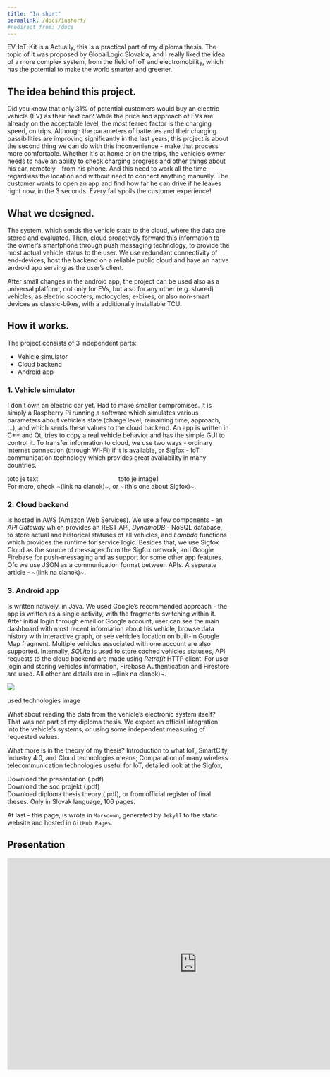 ```yaml
---
title: "In short"
permalink: /docs/inshort/
#redirect_from: /docs
---
```


EV-IoT-Kit is a 
Actually, this is a practical part of my diploma thesis. The topic of it was proposed by GlobalLogic Slovakia, and I really liked the idea of a more complex system, from the field of IoT and electromobility, which has the potential to make the world smarter and greener.

## The idea behind this project.
Did you know that only 31% of potential customers would buy an electric vehicle (EV) as their next car? While the price and approach of EVs are already on the acceptable level, the most feared factor is the charging speed, on trips. Although the parameters of batteries and their charging passibilities are improving significantly in the last years, this project is about the second thing we can do with this inconvenience - make that process more comfortable. 
Whether it's at home or on the trips, the vehicle’s owner needs to have an ability to check charging progress and other things about his car, remotely - from his phone. And this need to work all the time - regardless the location and without need to connect anything manually. The customer wants to open an app and find how far he can drive if he leaves right now, in the 3 seconds. Every fail spoils the customer experience!

## What we designed.
The system, which sends the vehicle state to the cloud, where the data are stored and evaluated. Then, cloud proactively forward this information to the owner’s smartphone through push messaging technology, to provide the most actual vehicle status to the user. We use redundant connectivity of end-devices, host the backend on a reliable public cloud and have an native android app serving as the user’s client.

After small changes in the android app, the project can be used also as a universal platform, not only for EVs, but also for any other (e.g. shared) vehicles, as electric scooters, motocycles, e-bikes, or also non-smart devices as classic-bikes, with a additionally installable TCU. 

## How it works.
The project consists of 3 independent parts:
- Vehicle simulator
- Cloud backend
- Android app

### 1. Vehicle simulator
I don't own an electric car yet. Had to make smaller compromises.
It is simply a Raspberry Pi running a software which simulates various parameters about vehicle’s state (charge level, remaining time, approach, …), and which sends these values to the cloud backend.
An app is written in C++ and Qt, tries to copy a real vehicle behavior and has the simple GUI to control it. To transfer information to cloud, we use two ways - ordinary internet connection (through Wi-Fi) if it is available, or Sigfox - IoT communication technology which provides great availability in many countries.
<div class=“row”>
  <div style="float:left; width:50%">toto je text</div>
  <div style="float:left; width:50%">toto je image1</div>
</div>
For more, check ~(link na clanok)~, or ~(this one about Sigfox)~.

### 2. Cloud backend
Is hosted in AWS (Amazon Web Services). We use a few components - an *API Gateway* which provides an REST API, *DynamoDB* - NoSQL database, to store actual and historical statuses of all vehicles, and *Lambda* functions which provides the runtime for service logic. 
Besides that, we use Sigfox Cloud as the source of messages from the Sigfox network, and Google Firebase for push-messaging and as support for some other app features. Ofc we use JSON as a communication format between APIs.
A separate article - ~(link na clanok)~.

### 3. Android app
Is written natively, in Java. We used Google’s recommended approach - the app is written as a single activity, with the fragments switching within it. After initial login through email or Google account, user can see the main dashboard with most recent information about his vehicle, browse data history with interactive graph, or see vehicle’s location on built-in Google Map fragment. Multiple vehicles associated with one account are also supported. Internally, *SQLite* is used to store cached vehicles statuses, API requests to the cloud backend are made using *Retrofit* HTTP client. For user login and storing vehicles information, Firebase Authentication and Firestore are used. 
All other are details are in ~(link na clanok)~.

![](In%20short/53CF2A89-32B0-4ECF-BF3E-13C49CFA2C02.png)

used technologies image

What about reading the data from the vehicle’s electronic system itself? That was not part of my diploma thesis. We expect an official integration into the vehicle’s systems, or using some independent measuring of requested values. 

What more is in the theory of my thesis? Introduction to what IoT, SmartCity, Industry 4.0, and Cloud technologies means; Comparation of many wireless telecommunication technologies useful for IoT, detailed look at the Sigfox, 

Download the presentation (.pdf)  
Download the soc projekt (.pdf)  
Download diploma thesis theory (.pdf), or from official register of final theses.  Only in Slovak language, 106 pages.

At last - this page, is wrote in `Markdown`, generated by `Jekyll` to the static website and hosted in `GitHub Pages`.

## Presentation

<iframe src="https://onedrive.live.com/embed?cid=B3E03C016AA72BE5&amp;resid=B3E03C016AA72BE5%21178&amp;authkey=AJv6Ej2hi_ofUSg&amp;em=2&amp;wdAr=1.7777777777777777" width="860px" height="480px" frameborder="0">Embedded presentation from <a target="_blank" href="https://office.com/">Microsoft Office 365</a>.</iframe>